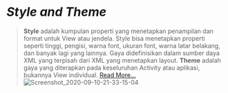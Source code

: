 # ***Style and Theme***
> **Style** adalah kumpulan properti yang menetapkan penampilan dan format untuk View atau jendela. Style bisa menetapkan properti seperti tinggi, pengisi, warna font, ukuran font, warna latar belakang, dan banyak lagi yang lainnya. Gaya didefinisikan dalam sumber daya XML yang terpisah dari XML yang menetapkan layout.
> **Theme**  adalah gaya yang diterapkan pada keseluruhan Activity atau aplikasi, bukannya View individual. [Read More...](https://developer.android.com/guide/topics/ui/themes?hl=id)
![Screenshot_2020-09-10-21-33-15-04](https://user-images.githubusercontent.com/60590053/92747553-82a60980-f3ae-11ea-9d6d-5956e1786145.png)

